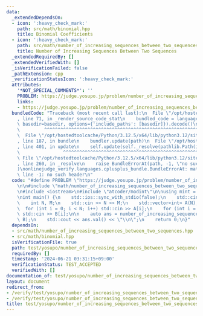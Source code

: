 ```yaml
---
data:
  _extendedDependsOn:
  - icon: ':heavy_check_mark:'
    path: src/math/binomial.hpp
    title: Binomial Coefficients
  - icon: ':heavy_check_mark:'
    path: src/math/number_of_increasing_sequences_between_two_sequences.hpp
    title: Number of Increasing Sequences Between Two Sequences
  _extendedRequiredBy: []
  _extendedVerifiedWith: []
  _isVerificationFailed: false
  _pathExtension: cpp
  _verificationStatusIcon: ':heavy_check_mark:'
  attributes:
    '*NOT_SPECIAL_COMMENTS*': ''
    PROBLEM: https://judge.yosupo.jp/problem/number_of_increasing_sequences_between_two_sequences
    links:
    - https://judge.yosupo.jp/problem/number_of_increasing_sequences_between_two_sequences
  bundledCode: "Traceback (most recent call last):\n  File \"/opt/hostedtoolcache/Python/3.12.5/x64/lib/python3.12/site-packages/onlinejudge_verify/documentation/build.py\"\
    , line 71, in _render_source_code_stat\n    bundled_code = language.bundle(stat.path,\
    \ basedir=basedir, options={'include_paths': [basedir]}).decode()\n          \
    \         ^^^^^^^^^^^^^^^^^^^^^^^^^^^^^^^^^^^^^^^^^^^^^^^^^^^^^^^^^^^^^^^^^^^^^^^^^^^^^^^^^\n\
    \  File \"/opt/hostedtoolcache/Python/3.12.5/x64/lib/python3.12/site-packages/onlinejudge_verify/languages/cplusplus.py\"\
    , line 187, in bundle\n    bundler.update(path)\n  File \"/opt/hostedtoolcache/Python/3.12.5/x64/lib/python3.12/site-packages/onlinejudge_verify/languages/cplusplus_bundle.py\"\
    , line 401, in update\n    self.update(self._resolve(pathlib.Path(included), included_from=path))\n\
    \                ^^^^^^^^^^^^^^^^^^^^^^^^^^^^^^^^^^^^^^^^^^^^^^^^^^^^^^^^^\n \
    \ File \"/opt/hostedtoolcache/Python/3.12.5/x64/lib/python3.12/site-packages/onlinejudge_verify/languages/cplusplus_bundle.py\"\
    , line 260, in _resolve\n    raise BundleErrorAt(path, -1, \"no such header\"\
    )\nonlinejudge_verify.languages.cplusplus_bundle.BundleErrorAt: math/number_of_increasing_sequences_between_two_sequences.hpp:\
    \ line -1: no such header\n"
  code: "#define PROBLEM \"https://judge.yosupo.jp/problem/number_of_increasing_sequences_between_two_sequences\"\
    \n\n#include \"math/number_of_increasing_sequences_between_two_sequences.hpp\"\
    \n#include <iostream>\n#include \"atcoder/modint\"\n\nusing mint = atcoder::modint998244353;\n\
    \nint main() {\n    std::ios::sync_with_stdio(false);\n    std::cin.tie(nullptr);\n\
    \    int N, M;\n    std::cin >> N >> M;\n    std::vector<int> A(N), B(N);\n  \
    \  for (int i = 0; i < N; i++) std::cin >> A[i];\n    for (int i = 0; i < N; i++)\
    \ std::cin >> B[i];\n\n    auto ans = number_of_increasing_sequences_between_two_sequences<mint>(A,\
    \ B);\n    std::cout << ans.val() << \"\\n\";\n    return 0;\n}"
  dependsOn:
  - src/math/number_of_increasing_sequences_between_two_sequences.hpp
  - src/math/binomial.hpp
  isVerificationFile: true
  path: test/yosupo/number_of_increasing_sequences_between_two_sequences.test.cpp
  requiredBy: []
  timestamp: '2024-06-21 03:31:15+09:00'
  verificationStatus: TEST_ACCEPTED
  verifiedWith: []
documentation_of: test/yosupo/number_of_increasing_sequences_between_two_sequences.test.cpp
layout: document
redirect_from:
- /verify/test/yosupo/number_of_increasing_sequences_between_two_sequences.test.cpp
- /verify/test/yosupo/number_of_increasing_sequences_between_two_sequences.test.cpp.html
title: test/yosupo/number_of_increasing_sequences_between_two_sequences.test.cpp
---
```

